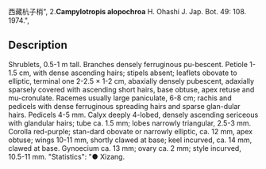 西藏杭子梢",
2.**Campylotropis alopochroa** H. Ohashi J. Jap. Bot. 49: 108. 1974.",

## Description
Shrublets, 0.5-1 m tall. Branches densely ferruginous pu-bescent. Petiole 1-1.5 cm, with dense ascending hairs; stipels absent; leaflets obovate to elliptic, terminal one 2-2.5 × 1-2 cm, abaxially densely pubescent, adaxially sparsely covered with ascending short hairs, base obtuse, apex retuse and mu-cronulate. Racemes usually large paniculate, 6-8 cm; rachis and pedicels with dense ferruginous spreading hairs and sparse glan-dular hairs. Pedicels 4-5 mm. Calyx deeply 4-lobed, densely ascending sericeous with glandular hairs; tube ca. 1.5 mm; lobes narrowly triangular, 2.5-3 mm. Corolla red-purple; stan-dard obovate or narrowly elliptic, ca. 12 mm, apex obtuse; wings 10-11 mm, shortly clawed at base; keel incurved, ca. 14 mm, clawed at base. Gynoecium ca. 13 mm; ovary ca. 2 mm; style incurved, 10.5-11 mm.
  "Statistics": "● Xizang.

